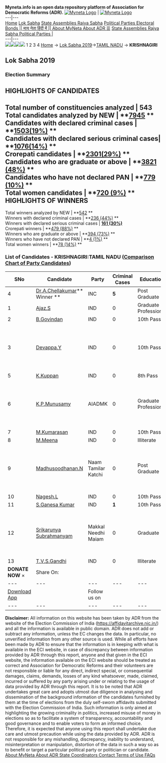 **Myneta.info is an open data repository platform of Association for Democratic Reforms (ADR).**
[![Myneta Logo](https://www.myneta.info/lib/img/myneta-logo.png)](https://www.myneta.info/) | [![Myneta Logo](https://www.myneta.info/lib/img/adr-logo.png)](https://adrindia.org)  
---|---  
[Home](https://www.myneta.info/) [Lok Sabha](https://www.myneta.info/#ls "Lok Sabha") [ State Assemblies ](https://www.myneta.info/#sa "State Assemblies") [Rajya Sabha](https://www.myneta.info/#rs "Rajya Sabha") [Political Parties ](https://www.myneta.info/party "Political Parties") [ Electoral Bonds ](https://www.myneta.info/electoral_bonds "Electoral Bonds") [ || माय नेता हिंदी में || ](https://translate.google.co.in/translate?prev=hp&hl=en&js=y&u=www.myneta.info&sl=en&tl=hi&history_state0=) [ About MyNeta ](https://adrindia.org/content/about-myneta) [ About ADR ](https://adrindia.org/about-adr/who-we-are) [☰](javascript:void\(0\))
[ State Assemblies ](https://www.myneta.info/#sa "State Assemblies") [ Rajya Sabha ](https://www.myneta.info/#rs "Rajya Sabha") [ Political Parties ](https://www.myneta.info/party "Political Parties")
|   
---|---  
![](https://www.myneta.info/lib/img/banner/banner-1.png)![](https://www.myneta.info/lib/img/banner/banner-2.png)![](https://www.myneta.info/lib/img/banner/banner-3.png)![](https://www.myneta.info/lib/img/banner/banner-4.png)
1  2  3  4 
[Home](https://www.myneta.info/) → [Lok Sabha 2019](https://www.myneta.info/LokSabha2019/)→[TAMIL NADU](https://www.myneta.info/LokSabha2019/index.php?action=show_constituencies&state_id=55) → **KRISHNAGIRI**
### 
## Lok Sabha 2019
###  Election Summary 
HIGHLIGHTS OF CANDIDATES  
---  
Total number of constituencies analyzed |  543   
Total candidates analyzed by NEW | **[7945](https://www.myneta.info/LokSabha2019/index.php?action=summary&subAction=candidates_analyzed&sort=candidate#summary) **  
Candidates with declared criminal cases | **[1503(19%)](https://www.myneta.info/LokSabha2019/index.php?action=summary&subAction=crime&sort=candidate#summary) **  
Candidates with declared serious criminal cases| **[1076(14%)](https://www.myneta.info/LokSabha2019/index.php?action=summary&subAction=serious_crime&sort=candidate#summary) **  
Crorepati candidates | **[2301(29%)](https://www.myneta.info/LokSabha2019/index.php?action=summary&subAction=crorepati&sort=candidate#summary) **  
Candidates who are graduate or above | **[3821 (48%)](https://www.myneta.info/LokSabha2019/index.php?action=summary&subAction=education&sort=candidate#summary) **  
Candidates who have not declared PAN | **[779 (10%)](https://www.myneta.info/LokSabha2019/index.php?action=summary&subAction=without_pan&sort=candidate#summary) **  
Total women candidates | **[720 (9%)](https://www.myneta.info/LokSabha2019/index.php?action=summary&subAction=women_candidate&sort=candidate#summary) **  
HIGHLIGHTS OF WINNERS  
---  
Total winners analyzed by NEW | **[542](https://www.myneta.info/LokSabha2019/index.php?action=summary&subAction=winner_analyzed&sort=candidate#summary) **  
Winners with declared criminal cases | **[236 (44%)](https://www.myneta.info/LokSabha2019/index.php?action=summary&subAction=winner_crime&sort=candidate#summary) **  
Winners with declared serious criminal cases | **[161 (30%)](https://www.myneta.info/LokSabha2019/index.php?action=summary&subAction=winner_serious_crime&sort=candidate#summary)**  
Crorepati winners | **[479 (88%)](https://www.myneta.info/LokSabha2019/index.php?action=summary&subAction=winner_crorepati&sort=candidate#summary) **  
Winners who are graduate or above | **[394 (73%)](https://www.myneta.info/LokSabha2019/index.php?action=summary&subAction=winner_education&sort=candidate#summary) **  
Winners who have not declared PAN | **[4 (1%)](https://www.myneta.info/LokSabha2019/index.php?action=summary&subAction=winner_without_pan&sort=candidate#summary) **  
Total women winners | **[78 (14%)](https://www.myneta.info/LokSabha2019/index.php?action=summary&subAction=winner_women&sort=candidate#summary) **  
### List of Candidates - KRISHNAGIRI:TAMIL NADU ([Comparison Chart of Party Candidates](https://www.myneta.info/LokSabha2019/comparisonchart.php?constituency_id=814))
SNo | Candidate| Party| Criminal Cases| Education| Age| Total Assets| Liabilities  
---|---|---|---|---|---|---|---  
4  | [Dr.A.Chellakumar](https://www.myneta.info/LokSabha2019/candidate.php?candidate_id=6488)** Winner ** | INC | **5** | Post Graduate| 58 | Rs 12,10,87,979 ~ 12 Crore+ | Rs 6,68,17,959 ~ 6 Crore+  
1  | [Ajaz.S](https://www.myneta.info/LokSabha2019/candidate.php?candidate_id=6497) | IND | 0 | Graduate Professional| 33 | Rs 5,88,540 ~ 5 Lacs+ | Rs 0 ~   
2  | [B.Govindan](https://www.myneta.info/LokSabha2019/candidate.php?candidate_id=6495) | IND | 0 | 10th Pass| 51 | Rs 21,91,000 ~ 21 Lacs+ | Rs 0 ~   
3  | [Devappa.Y](https://www.myneta.info/LokSabha2019/candidate.php?candidate_id=5241) | IND | 0 | 10th Pass| 53 | ![](https://myneta.info/image_v2.php?myneta_folder=LokSabha2019&candidate_id=5241&col=ta) | ![](https://myneta.info/image_v2.php?myneta_folder=LokSabha2019&candidate_id=5241&col=lia)  
5  | [K.Kuppan](https://www.myneta.info/LokSabha2019/candidate.php?candidate_id=6490) | IND | 0 | 8th Pass| 68 | Rs 26,55,000 ~ 26 Lacs+ | Rs 2,00,000 ~ 2 Lacs+  
6  | [K.P.Munusamy](https://www.myneta.info/LokSabha2019/candidate.php?candidate_id=5239) | AIADMK | 0 | Graduate Professional| 67 | ![](https://myneta.info/image_v2.php?myneta_folder=LokSabha2019&candidate_id=5239&col=ta) | ![](https://myneta.info/image_v2.php?myneta_folder=LokSabha2019&candidate_id=5239&col=lia)  
7  | [M.Kumarasan](https://www.myneta.info/LokSabha2019/candidate.php?candidate_id=6492) | IND | 0 | 10th Pass| 44 | Rs 13,66,000 ~ 13 Lacs+ | Rs 0 ~   
8  | [M.Meena](https://www.myneta.info/LokSabha2019/candidate.php?candidate_id=6489) | IND | 0 | Illiterate| 55 | Rs 4,78,655 ~ 4 Lacs+ | Rs 0 ~   
9  | [Madhusoodhanan.N](https://www.myneta.info/LokSabha2019/candidate.php?candidate_id=8583) | Naam Tamilar Katchi | 0 | Post Graduate| 37 | ![](https://myneta.info/image_v2.php?myneta_folder=LokSabha2019&candidate_id=8583&col=ta) | ![](https://myneta.info/image_v2.php?myneta_folder=LokSabha2019&candidate_id=8583&col=lia)  
10  | [Nagesh.L](https://www.myneta.info/LokSabha2019/candidate.php?candidate_id=5242) | IND | 0 | 10th Pass| 47 | Rs 2,06,000 ~ 2 Lacs+ | Rs 0 ~   
11  | [S.Ganesa Kumar](https://www.myneta.info/LokSabha2019/candidate.php?candidate_id=8584) | IND | **1** | 10th Pass| 50 | Rs 72,27,602 ~ 72 Lacs+ | Rs 10,57,578 ~ 10 Lacs+  
12  | [Srikarunya Subrahmanyam](https://www.myneta.info/LokSabha2019/candidate.php?candidate_id=6499) | Makkal Needhi Maiam | 0 | Graduate| 50 | ![](https://myneta.info/image_v2.php?myneta_folder=LokSabha2019&candidate_id=6499&col=ta) | ![](https://myneta.info/image_v2.php?myneta_folder=LokSabha2019&candidate_id=6499&col=lia)  
13  | [T.V.S.Gandhi](https://www.myneta.info/LokSabha2019/candidate.php?candidate_id=4738) | IND | 0 | Illiterate| 45 | Rs 66,698 ~ 66 Thou+ | Rs 0 ~   
|  **DONATE NOW** × |  Share On:  | [](https://api.whatsapp.com/send?text=https%3A%2F%2Fmyneta.info%2Fpunjab2022%2Findex.php%3Faction%3Dshow_constituencies%26state_id%3D19) | [](https://www.facebook.com/sharer/sharer.php?u=https%3A%2F%2Fmyneta.info%2Fpunjab2022%2Findex.php%3Faction%3Dshow_constituencies%26state_id%3D19) | [](https://twitter.com/share?url=https%3A%2F%2Fmyneta.info%2Fpunjab2022%2Findex.php%3Faction%3Dshow_constituencies%26state_id%3D19)  
---|---|---|---|---  
| [ Download App ](https://play.google.com/store/apps/details?id=com.webrosoft.myneta1&pcampaignid=pcampaignidMKT-Other-global-all-co-prtnr-py-PartBadge-Mar2515-1) | [](https://play.google.com/store/apps/details?id=com.webrosoft.myneta1&pcampaignid=pcampaignidMKT-Other-global-all-co-prtnr-py-PartBadge-Mar2515-1) |  Follow us on  | [](https://www.facebook.com/adrindia.org/) | [](https://twitter.com/adrspeaks) | [](https://groups.google.com/g/national-election-watch?hl=en&pli=1) | [](https://www.instagram.com/adrspeaks/) | [](https://www.youtube.com/user/adrspeaks) | [](https://sharechat.com/profile/adrspeaks)  
---|---|---|---|---|---|---|---|---  
**Disclaimer:** All information on this website has been taken by ADR from the website of the Election Commission of India (https://affidavitarchive.nic.in/) and all the information is available in public domain. ADR does not add or subtract any information, unless the EC changes the data. In particular, no unverified information from any other source is used. While all efforts have been made by ADR to ensure that the information is in keeping with what is available in the ECI website, in case of discrepancy between information provided by ADR through this report, anyone and that given in the ECI website, the information available on the ECI website should be treated as correct and Association for Democratic Reforms and their volunteers are not responsible or liable for any direct, indirect special, or consequential damages, claims, demands, losses of any kind whatsoever, made, claimed, incurred or suffered by any party arising under or relating to the usage of data provided by ADR through this report. It is to be noted that ADR undertakes great care and adopts utmost due diligence in analysing and dissemination of the background information of the candidates furnished by them at the time of elections from the duly self-sworn affidavits submitted with the Election Commission of India. Such information is only aimed at highlighting the growing criminality in politics, increased misuse of money in elections so as to facilitate a system of transparency, accountability and good governance and to enable voters to form an informed choice. Therefore, it is expected that anyone using this report shall undertake due care and utmost precaution while using the data provided by ADR. ADR is not responsible for any mishandling, discrepancy, inability to understand, misinterpretation or manipulation, distortion of the data in such a way so as to benefit or target a particular political party or politician or candidate. 
[ About MyNeta ](https://adrindia.org/content/about-myneta) [ About ADR ](https://adrindia.org/about-adr/who-we-are) [ State Coordinators ](https://adrindia.org/about-adr/state-coordinators) [ Contact ](https://adrindia.org/contact-us) [ Terms of Use ](https://adrindia.org/content/adr-terms-use) [ FAQs ](https://adrindia.org/content/faqs)
